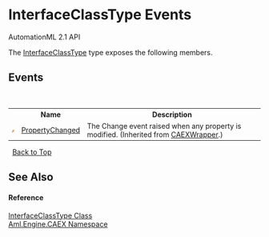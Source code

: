 # InterfaceClassType Events
AutomationML 2.1 API 

The <a href="T_Aml_Engine_CAEX_InterfaceClassType">InterfaceClassType</a> type exposes the following members.


## Events
&nbsp;<table><tr><th></th><th>Name</th><th>Description</th></tr><tr><td>![Public event](media/pubevent.gif "Public event")</td><td><a href="E_Aml_Engine_CAEX_CAEXWrapper_PropertyChanged">PropertyChanged</a></td><td>
The Change event raised when any property is modified.
 (Inherited from <a href="T_Aml_Engine_CAEX_CAEXWrapper">CAEXWrapper</a>.)</td></tr></table>&nbsp;
<a href="#interfaceclasstype-events">Back to Top</a>

## See Also


#### Reference
<a href="T_Aml_Engine_CAEX_InterfaceClassType">InterfaceClassType Class</a><br /><a href="N_Aml_Engine_CAEX">Aml.Engine.CAEX Namespace</a><br />